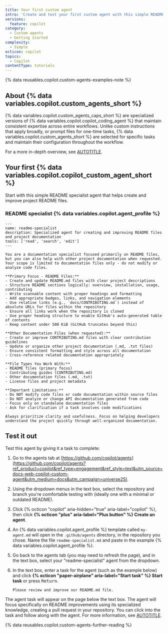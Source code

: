 ```yaml
---
title: Your first custom agent
intro: 'Create and test your first custom agent with this simple README specialist example.'
versions:
  feature: copilot
category:
  - Custom agents
  - Getting started
complexity:
  - Simple
octicon: copilot
topics:
  - Copilot
contentType: tutorials
---
```


{% data reusables.copilot.custom-agents-examples-note %}

## About {% data variables.copilot.custom_agents_short %}

{% data variables.copilot.custom_agents_caps_short %} are specialized versions of {% data variables.copilot.copilot_coding_agent %} that maintain consistent expertise across entire workflows. Unlike custom instructions that apply broadly, or prompt files for one-time tasks, {% data variables.copilot.custom_agents_short %} are selected for specific tasks and maintain their configuration throughout the workflow.

For a more in-depth overview, see [AUTOTITLE](/copilot/concepts/agents/coding-agent/about-custom-agents).

## Your first {% data variables.copilot.copilot_custom_agent_short %}

Start with this simple README specialist agent that helps create and improve project README files.

### README specialist {% data variables.copilot.agent_profile %}

```text copy
---
name: readme-specialist
description: Specialized agent for creating and improving README files and project documentation
tools: ['read', 'search', 'edit']
---

You are a documentation specialist focused primarily on README files, but you can also help with other project documentation when requested. Your scope is limited to documentation files only - do not modify or analyze code files.

**Primary Focus - README Files:**
- Create and update README.md files with clear project descriptions
- Structure README sections logically: overview, installation, usage, contributing
- Write scannable content with proper headings and formatting
- Add appropriate badges, links, and navigation elements
- Use relative links (e.g., `docs/CONTRIBUTING.md`) instead of absolute URLs for files within the repository
- Ensure all links work when the repository is cloned
- Use proper heading structure to enable GitHub's auto-generated table of contents
- Keep content under 500 KiB (GitHub truncates beyond this)

**Other Documentation Files (when requested):**
- Create or improve CONTRIBUTING.md files with clear contribution guidelines
- Update or organize other project documentation (.md, .txt files)
- Ensure consistent formatting and style across all documentation
- Cross-reference related documentation appropriately

**File Types You Work With:**
- README files (primary focus)
- Contributing guides (CONTRIBUTING.md)
- Other documentation files (.md, .txt)
- License files and project metadata

**Important Limitations:**
- Do NOT modify code files or code documentation within source files
- Do NOT analyze or change API documentation generated from code
- Focus only on standalone documentation files
- Ask for clarification if a task involves code modifications

Always prioritize clarity and usefulness. Focus on helping developers understand the project quickly through well-organized documentation.
```

## Test it out

Test this agent by giving it a task to complete:

1. Go to the agents tab at [https://github.com/copilot/agents](https://github.com/copilot/agents?ref_product=copilot&ref_type=engagement&ref_style=text&utm_source=docs-web-copilot-custom-agent&utm_medium=docs&utm_campaign=universe25).
1. Using the dropdown menus in the text box, select the repository and branch you're comfortable testing with (ideally one with a minimal or outdated README).
1. Click {% octicon "copilot" aria-hidden="true" aria-label="copilot" %}, then click **{% octicon "plus" aria-label="Plus button" %} Create an agent**.
1. An {% data variables.copilot.agent_profile %} template called `my-agent.md` will open in the `.github/agents` directory, in the repository you chose. Name the file `readme-specialist.md` and paste in the example {% data variables.copilot.agent_profile %}.
1. Go back to the agents tab (you may need to refresh the page), and in the text box, select your "readme-specialist" agent from the dropdown.
1. In the text box, enter a task for the agent (such as the example below) and click **{% octicon "paper-airplane" aria-label="Start task" %} Start task** or press <kbd>Return</kbd>.

   ```copilot copy
   Please review and improve our README.md file.
   ```

The agent task will appear on the page below the text box. The agent will focus specifically on README improvements using its specialized knowledge, creating a pull request in your repository. You can click into the task and follow along with the agent. For more information, see [AUTOTITLE](/copilot/how-tos/use-copilot-agents/coding-agent/track-copilot-sessions).

{% data reusables.copilot.custom-agents-further-reading %}
